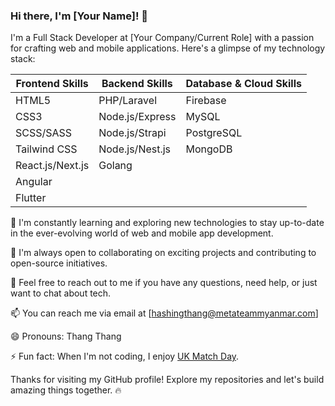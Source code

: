 ### Hi there, I'm [Your Name]! 👋

I'm a Full Stack Developer at [Your Company/Current Role] with a passion for crafting web and mobile applications. Here's a glimpse of my technology stack:

| Frontend Skills  | Backend Skills    | Database & Cloud Skills |
|------------------|-------------------|--------------------------|
| HTML5            | PHP/Laravel       | Firebase                 |
| CSS3             | Node.js/Express   | MySQL                    |
| SCSS/SASS        | Node.js/Strapi    | PostgreSQL               |
| Tailwind CSS     | Node.js/Nest.js   | MongoDB                  |
| React.js/Next.js | Golang            |                          |
| Angular          |                   |                          |
| Flutter          |                   |                          |


🌱 I'm constantly learning and exploring new technologies to stay up-to-date in the ever-evolving world of web and mobile app development.

👯 I'm always open to collaborating on exciting projects and contributing to open-source initiatives.

💬 Feel free to reach out to me if you have any questions, need help, or just want to chat about tech.

📫 You can reach me via email at [hashingthang@metateammyanmar.com]

😄 Pronouns: Thang Thang

⚡ Fun fact: When I'm not coding, I enjoy [UK Match Day](https://www.youtube.com/results?search_query=uk+match+day).

Thanks for visiting my GitHub profile! Explore my repositories and let's build amazing things together. 🔥

